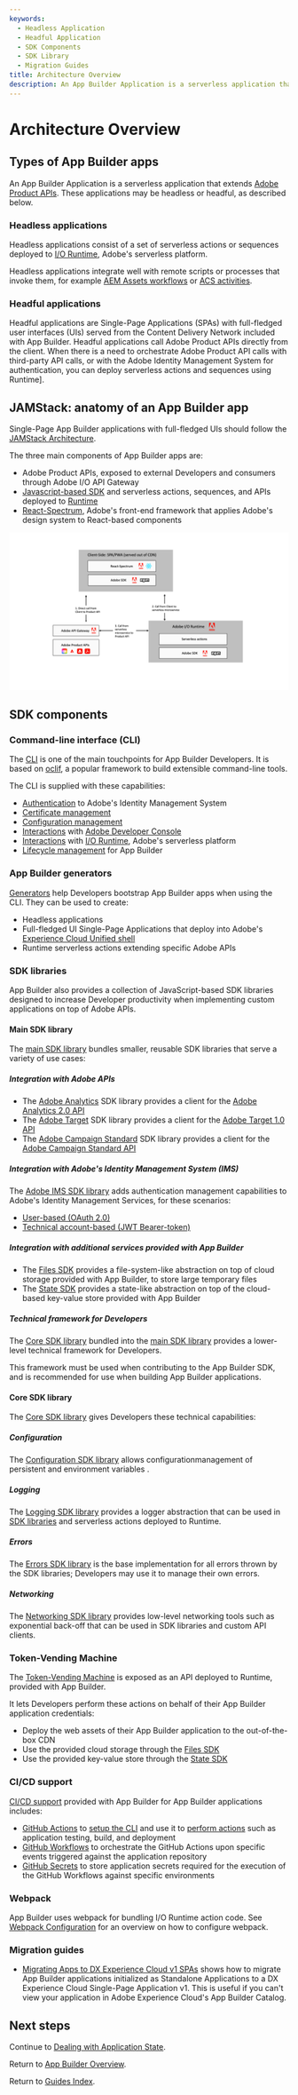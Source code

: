 ```yaml
---
keywords:
  - Headless Application
  - Headful Application
  - SDK Components
  - SDK Library
  - Migration Guides
title: Architecture Overview
description: An App Builder Application is a serverless application that extends Adobe Product APIs. These applications can be headless or headful. Each of these types is described in more detail in the sections that follow.
---
```


# Architecture Overview

## Types of App Builder apps

An App Builder Application is a serverless application that extends [Adobe Product APIs](https://developer.adobe.com/apis).
These applications may be headless or headful, as described below.

### Headless applications

Headless applications consist of a set of serverless actions or sequences deployed to [I/O Runtime](../../../intro_and_overview/what_is_app_builder.md#what-is-adobe-io-runtime), Adobe's serverless platform.

Headless applications integrate well with remote scripts or processes that invoke them, for example [AEM Assets workflows](https://docs.adobe.com/content/help/en/experience-manager-65/assets/using/assets-workflow.html) or [ACS activities](https://docs.adobe.com/content/help/en/campaign-standard/using/managing-processes-and-data/data-management-activities/external-api.html).

### Headful applications

Headful applications are Single-Page Applications (SPAs) with full-fledged user interfaces (UIs) served from the Content Delivery Network included with App Builder. Headful applications call Adobe Product APIs directly from the client. When there is a need to orchestrate Adobe Product API calls with third-party API calls, or with the Adobe Identity Management System for authentication, you can deploy serverless actions and sequences using Runtime].

## JAMStack: anatomy of an App Builder app

Single-Page App Builder applications with full-fledged UIs should follow the [JAMStack Architecture](https://jamstack.org/).

The three main components of App Builder apps are:

- Adobe Product APIs, exposed to external Developers and consumers through Adobe I/O API Gateway
- [Javascript-based SDK](https://github.com/adobe/aio-sdk) and serverless actions, sequences, and APIs deployed to [Runtime](/runtime)
- [React-Spectrum](https://react-spectrum.adobe.com/), Adobe's front-end framework that applies Adobe's design system to React-based components

![JAMStack Architecture](../../../images/jamstack-anatomy-application-march2021.png)

## SDK components

### Command-line interface (CLI)

The [CLI](https://github.com/adobe/aio-cli) is one of the main touchpoints for App Builder Developers. It is based on [oclif](https://oclif.io/),  a popular framework to build extensible command-line tools.

The CLI is supplied with these capabilities:

- [Authentication](https://github.com/adobe/aio-cli-plugin-auth) to Adobe's Identity Management System
- [Certificate management](https://github.com/adobe/aio-cli-plugin-certificate)
- [Configuration management](https://github.com/adobe/aio-cli-plugin-certificate)
- [Interactions](https://github.com/adobe/aio-cli-plugin-console) with [Adobe Developer Console](https://developer.adobe.com/developer-console/)
- [Interactions](https://github.com/adobe/aio-cli-plugin-runtime) with [I/O Runtime](../../../intro_and_overview/what_is_app_builder.md#what-is-adobe-io-runtime), Adobe's serverless platform
- [Lifecycle management](https://github.com/adobe/aio-cli-plugin-app) for App Builder

### App Builder generators

[Generators](https://github.com/adobe/generator-aio-app) help Developers bootstrap App Builder apps when using the CLI. They can be used to create:

- Headless applications
- Full-fledged UI Single-Page Applications that deploy into Adobe's [Experience Cloud Unified shell](http://experiencecloud.adobe.com/)
- Runtime serverless actions extending specific Adobe APIs

### SDK libraries

App Builder also provides a collection of JavaScript-based SDK libraries designed to increase Developer productivity when implementing custom applications on top of Adobe APIs.

#### Main SDK library

The [main SDK library](https://github.com/adobe/aio-sdk) bundles smaller, reusable SDK libraries that serve a variety of use cases:

##### Integration with Adobe APIs

- The [Adobe Analytics](https://github.com/adobe/aio-lib-analytics) SDK library provides a client for the [Adobe Analytics 2.0 API](https://adobedocs.github.io/analytics-2.0-apis/)
- The [Adobe Target](https://github.com/adobe/aio-lib-target) SDK library provides a client for the [Adobe Target 1.0 API](https://Developers.adobetarget.com/api/)
- The [Adobe Campaign Standard](https://github.com/adobe/aio-lib-campaign-standard) SDK library provides a client for the [Adobe Campaign Standard API](https://experienceleague.adobe.com/docs/campaign-standard/using/working-with-apis/get-started-apis.html?lang=en)

##### Integration with Adobe's Identity Management System (IMS)

The [Adobe IMS SDK library](https://github.com/adobe/aio-lib-core-ims) adds authentication management capabilities to Adobe's Identity Management Services, for these scenarios:

- [User-based (OAuth 2.0)](https://github.com/adobe/aio-lib-core-ims-oauth)
- [Technical account-based (JWT Bearer-token)](https://github.com/adobe/aio-lib-core-ims-jwt)

##### Integration with additional services provided with App Builder

- The [Files SDK](https://github.com/adobe/aio-lib-files) provides a file-system-like abstraction on top of cloud storage provided with App Builder, to store large temporary files
- The [State SDK](https://github.com/adobe/aio-lib-state) provides a state-like abstraction on top of the cloud-based key-value store provided with App Builder

##### Technical framework for Developers

The [Core SDK library](https://github.com/adobe/aio-sdk-core) bundled into the [main SDK library](https://github.com/adobe/aio-sdk) provides a lower-level technical framework for Developers.

This framework must be used when contributing to the App Builder SDK, and is recommended for use when building App Builder applications.

#### Core SDK library

The [Core SDK library](https://github.com/adobe/aio-sdk-core) gives Developers these technical capabilities:

##### Configuration

The [Configuration SDK library](https://github.com/adobe/aio-lib-core-config) allows configurationmanagement of persistent and environment variables .

##### Logging

The [Logging SDK library](https://github.com/adobe/aio-lib-core-logging) provides a logger abstraction that can be used in [SDK libraries](https://github.com/adobe/aio-sdk) and serverless actions deployed to Runtime.

##### Errors

The [Errors SDK library](https://github.com/adobe/aio-lib-core-errors) is the base implementation for all errors thrown by the SDK libraries; Developers may use it to manage their own errors.

##### Networking

The [Networking SDK library](https://github.com/adobe/aio-lib-core-networking) provides low-level networking tools such as exponential back-off that can be used in SDK libraries and custom API clients.

### Token-Vending Machine

The [Token-Vending Machine](https://github.com/adobe/aio-tvm) is exposed as an API deployed to Runtime, provided with App Builder.

It lets Developers perform these actions on behalf of their App Builder application credentials:

- Deploy the web assets of their App Builder application to the out-of-the-box CDN
- Use the provided cloud storage through the [Files SDK](https://github.com/adobe/aio-lib-files)
- Use the provided key-value store through the [State SDK](https://github.com/adobe/aio-lib-state)

### CI/CD support

[CI/CD support](../deployment/cicd_for_app_builder_apps.md) provided with App Builder for App Builder applications includes:

- [GitHub Actions](https://github.com/features/actions) to [setup the CLI](https://github.com/adobe/aio-cli-setup-action) and use it to [perform actions](https://github.com/adobe/aio-apps-action) such as application testing, build, and deployment
- [GitHub Workflows](https://docs.github.com/en/actions/writing-workflows) to orchestrate the GitHub Actions upon specific events triggered against the application repository
- [GitHub Secrets](https://help.github.com/en/actions/configuring-and-managing-workflows/creating-and-storing-encrypted-secrets) to store application secrets required for the execution of the GitHub Workflows against specific environments

### Webpack

App Builder uses webpack for bundling I/O Runtime action code. See [Webpack Configuration](../configuration/webpack_configuration.md) for an overview on how to configure webpack.

### Migration guides

- [Migrating Apps to DX Experience Cloud v1 SPAs](../exc_app/migrate_app_to_exp_cloud_spa.md) shows how to migrate App Builder applications initialized as Standalone Applications to a DX Experience Cloud Single-Page Application v1. This is useful if you can't view your application in Adobe Experience Cloud's App Builder Catalog. 

## Next steps

Continue to [Dealing with Application State](application_state.md).

Return to [App Builder Overview](../../../intro_and_overview/app_builder_overview.md).

Return to [Guides Index](../../../guides/guides_index.md).
